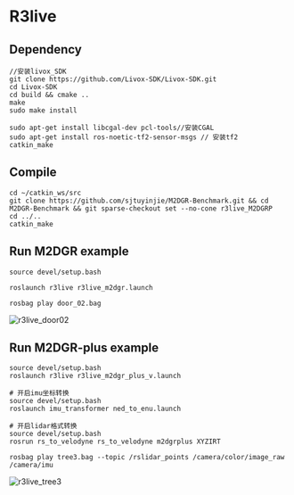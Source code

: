 # R3live
## Dependency
```
//安装livox_SDK
git clone https://github.com/Livox-SDK/Livox-SDK.git
cd Livox-SDK
cd build && cmake ..
make
sudo make install

sudo apt-get install libcgal-dev pcl-tools//安装CGAL
sudo apt-get install ros-noetic-tf2-sensor-msgs // 安装tf2
catkin_make
```
## Compile

```
cd ~/catkin_ws/src
git clone https://github.com/sjtuyinjie/M2DGR-Benchmark.git && cd M2DGR-Benchmark && git sparse-checkout set --no-cone r3live_M2DGRP
cd ../..
catkin_make
```

## Run M2DGR example

```
source devel/setup.bash

roslaunch r3live r3live_m2dgr.launch

rosbag play door_02.bag
```
![r3live_door02](https://github.com/sjtuyinjie/M2DGR-Benchmark/blob/main/r3live_M2DGRP/image/Peek%202024-10-17%2022-30.gif)

## Run M2DGR-plus example
```
source devel/setup.bash
roslaunch r3live r3live_m2dgr_plus_v.launch

# 开启imu坐标转换
source devel/setup.bash
roslaunch imu_transformer ned_to_enu.launch

# 开启lidar格式转换
source devel/setup.bash
rosrun rs_to_velodyne rs_to_velodyne m2dgrplus XYZIRT

rosbag play tree3.bag --topic /rslidar_points /camera/color/image_raw /camera/imu

```
![r3live_tree3](https://github.com/sjtuyinjie/M2DGR-Benchmark/blob/main/r3live_M2DGRP/image/plus.gif)

